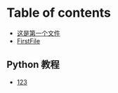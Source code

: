 # Table of contents

* [这是第一个文件](README.md)
* [FirstFile](firstfile.md)

## Python 教程 <a id="python-tutorial"></a>

* [123](python-tutorial/123.md)

